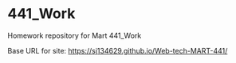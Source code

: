 # 441_Work

Homework repository for Mart 441_Work

Base URL for site:
https://sj134629.github.io/Web-tech-MART-441/
